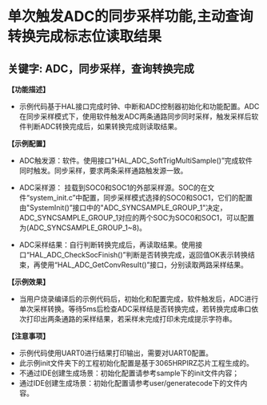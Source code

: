 # 单次触发ADC的同步采样功能,主动查询转换完成标志位读取结果
## 关键字: ADC，同步采样，查询转换完成

**【功能描述】**
+ 示例代码基于HAL接口完成时钟、中断和ADC控制器初始化和功能配置。ADC在同步采样模式下，使用软件触发ADC两条通路同步同时采样，触发采样后软件判断ADC转换完成后，如果转换完成则读取结果。

**【示例配置】**
+ ADC触发源：软件。使用接口”HAL_ADC_SoftTrigMultiSample()”完成软件同时触发。同步采样，要求两条采样通路触发源一致。

+ ADC采样源： 挂载到SOC0和SOC1的外部采样源。SOC的在文件“system_init.c”中配置，同步采样模式选择的SOC0和SOC1，它们的配置由"SystemInit()”接口中的"ADC_SYNCSAMPLE_GROUP_1"决定，ADC_SYNCSAMPLE_GROUP_1对应的两个SOC为SOC0和SOC1，可以配置为(ADC_SYNCSAMPLE_GROUP_1~8)。

+ ADC采样结果：自行判断转换完成后，再读取结果。使用接口“HAL_ADC_CheckSocFinish()”判断是否转换完成，返回值OK表示转换结束，再使用“HAL_ADC_GetConvResult()”接口，分别读取两路采样结果。

**【示例效果】**
+ 当用户烧录编译后的示例代码后，初始化和配置完成，软件触发后，ADC进行单次采样转换。等待5ms后检查ADC采样结是否转换完成，若转换完成串口依次打印出两条通路的采样结果，若采样未完成打印未完成提示字符串。

**【注意事项】**
+ 示例代码使用UART0进行结果打印输出，需要对UART0配置。
+ 此示例init文件夹下的工程初始化配置是基于3065HRPIRZ芯片工程生成的。
+ 不通过IDE创建生成场景：初始化配置请参考sample下的init文件内容；
+ 通过IDE创建生成场景：初始化配置请参考user/generatecode下的文件内容。